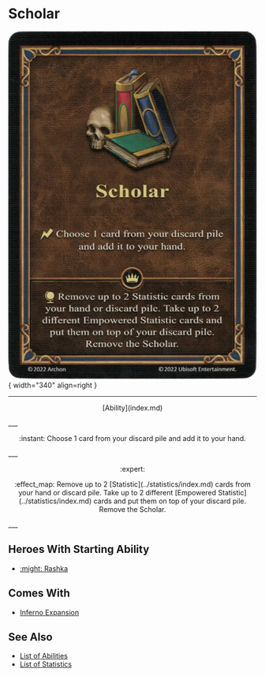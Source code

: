 # Scholar

![Scholar](../assets/abilities-scholar.webp){ width="340" align=right }

___
<p style="text-align: center;" markdown>[Ability](index.md)</p>
___
<p style="text-align: center;" markdown>:instant: Choose 1 card from your discard pile and add it to your hand.</p>
___
<p style="text-align: center;" markdown> :expert: </p>

<p style="text-align: center;" markdown>:effect_map: Remove up to 2 [Statistic](../statistics/index.md) cards from your hand or discard pile. Take up to 2 different [Empowered Statistic](../statistics/index.md) cards and put them on top of your discard pile. Remove the Scholar.</p>
___


## Heroes With Starting Ability

- [:might: Rashka](../heroes/rashka.md)


## Comes With

- [Inferno Expansion](../content.md)


## See Also

- [List of Abilities](index.md)
- [List of Statistics](../statistics/index.md)
